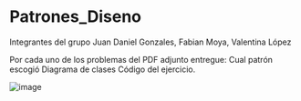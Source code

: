 # Patrones_Diseno
Integrantes del grupo Juan Daniel Gonzales, Fabian Moya, Valentina López

Por cada uno de los problemas del PDF adjunto entregue:
Cual patrón escogió
Diagrama de clases
Código del ejercicio.

![image](https://github.com/user-attachments/assets/9ec7086d-8010-4524-bf31-288355f542f3)

